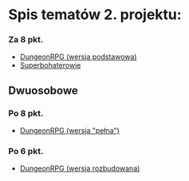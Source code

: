 # Spis tematów 2. projektu:

### Za 8 pkt.

 - [DungeonRPG (wersja podstawowa)](DungeonRPG.md)
 - [Superbohaterowie](Superbohaterowie.md)
 
 
## Dwuosobowe

### Po 8 pkt.

 - [DungeonRPG (wersja "pełna")](DungeonRPG.md)

### Po 6 pkt.

 - [DungeonRPG (wersja rozbudowana)](DungeonRPG.md)
 
